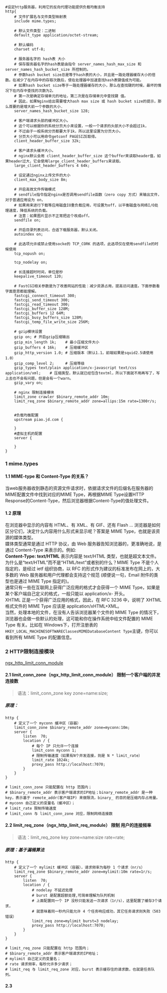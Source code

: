 
```nginx
#设定http服务器，利用它的反向代理功能提供负载均衡支持
http{
    # 文件扩展名与文件类型映射表
    include mime.types;
    
    # 默认文件类型：二进制
    default_type application/octet-stream;
    
    # 默认编码
    charset utf-8;
    
    # 服务器名字的 hash表 大小
    # 保存服务器名字的hash表是由指令 server_names_hash_max_size 和 server_names_hash_bucket_size 所控制的。
    # 参数hash bucket size总是等于hash表的大小，并且是一路处理器缓存大小的倍数。在减少了在内存中的存取次数后，使在处理器中加速查找hash表键值成为可能。
    # 如果hash bucket size等于一路处理器缓存的大小，那么在查找键的时候，最坏的情况下在内存中查找的次数为2。
    # 第一次是确定存储单元的地址，第二次是在存储单元中查找键 值。
    # 因此，如果Nginx给出需要增大hash max size 或 hash bucket size的提示，那么首要的是增大前一个参数的大小.
    server_names_hash_bucket_size 128;
    
    # 客户端请求头部的缓冲区大小。
    # 这个可以根据你的系统分页大小来设置，一般一个请求的头部大小不会超过1k，
    # 不过由于一般系统分页都要大于1k，所以这里设置为分页大小。
    # 分页大小可以用命令getconf PAGESIZE取得。
    client_header_buffer_size 32k;
    
    # 客户请求头缓冲大小。
    # nginx默认会用 client_header_buffer_size 这个buffer来读取header值，如果header过大，它会使用large_client_header_buffers来读取。
    large_client_header_buffers 4 64k;
    
    # 设定通过nginx上传文件的大小
    client_max_body_size 8m;
    
    # 开启高效文件传输模式
    # sendfile指令指定nginx是否调用sendfile函数（zero copy 方式）来输出文件，对于普通应用设为 on，
    # 如果用来进行下载等应用磁盘IO重负载应用，可设置为off，以平衡磁盘与网络I/O处理速度，降低系统的负载。
    # 注意：如果图片显示不正常把这个改成off。
    sendfile on;
    
    # 开启目录列表访问，合适下载服务器，默认关闭。
    autoindex on;
    
    # 此选项允许或禁止使用socke的 TCP_CORK 的选项，此选项仅在使用sendfile的时候使用
    tcp_nopush on;
     
    tcp_nodelay on;
    
    # 长连接超时时间，单位是秒
    keepalive_timeout 120;
    
    # FastCGI相关参数是为了改善网站的性能：减少资源占用，提高访问速度。下面参数看字面意思都能理解。
    fastcgi_connect_timeout 300;
    fastcgi_send_timeout 300;
    fastcgi_read_timeout 300;
    fastcgi_buffer_size 128M;
    fastcgi_buffers 12 64M;
    fastcgi_busy_buffers_size 128M;
    fastcgi_temp_file_write_size 256M;
    
    # gzip模块设置
    gzip on; # 开启gzip压缩输出
    gzip_min_length 1k;    # 最小压缩文件大小
    gzip_buffers 4 16k;    # 压缩缓冲区
    gzip_http_version 1.0; # 压缩版本（默认1.1，前端如果是squid2.5请使用1.0）
    gzip_comp_level 2;     # 压缩等级
    gzip_types text/plain application/x-javascript text/css application/xml;    # 压缩类型，默认就已经包含textml，所以下面就不用再写了，写上去也不会有问题，但是会有一个warn。
    gzip_vary on;
    
    # nginx 限制连接模块
    limit_zone crawler $binary_remote_addr 10m;
    limit_req_zone $binary_remote_addr zone=allips:15m rate=1300r/s;
    
    
    #负载均衡配置
    upstream piao.jd.com {
        
    }
    #虚拟主机的配置
    server {
        
    }
}

```

### 1 mime.types

#### 1.1 MIME-type 和 Content-Type 的关系？

当web服务器收到静态的资源文件请求时，依据请求文件的后缀名在服务器的MIME配置文件中找到对应的MIME Type，再根据MIME Type设置HTTP Response的Content-Type，然后浏览器根据Content-Type的值处理文件。

#### 1.2 原理

在浏览器中显示的内容有 HTML、有 XML、有 GIF、还有 Flash ... 浏览器是如何区分它们，决定什么内容用什么形式来显示呢？答案是 MIME Type，也就是该资源的媒体类型。<br>
媒体类型通常是通过 HTTP 协议，由 Web 服务器告知浏览器的，更准确地说，是通过 Content-Type 来表示的。例如:<br>
**Content-Type: text/HTML**  表示内容是 text/HTML 类型，也就是超文本文件。<br>
为什么是“text/HTML”而不是“HTML/text”或者别的什么？MIME Type 不是个人指定的，是经过 ietf 组织协商，以 RFC 的形式作为建议的标准发布在网上的，大多数的 Web 服务器和用户代理都会支持这个规范 (顺便说一句，Email 附件的类型也是通过 MIME Type 指定的)。<br>
通常只有一些在互联网上获得广泛应用的格式才会获得一个 MIME Type，如果是某个客户端自己定义的格式，一般只能以 application/x- 开头。<br>
XHTML 正是一个获得广泛应用的格式，因此，在 RFC 3236 中，说明了 XHTML 格式文件的 MIME Type 应该是 application/xHTML+XML。<br>
当然，处理本地的文件，在没有人告诉浏览器某个文件的 MIME Type 的情况下，浏览器也会做一些默认的处理，这可能和你在操作系统中给文件配置的 MIME Type 有关。比如在 Windows下，打开注册表的`HKEY_LOCAL_MACHINESOFTWAREClassesMIMEDatabaseContent Type`主键，你可以看到所有 MIME Type 的配置信息。

### 2 HTTP限制连接模块
[ngx_http_limit_conn_module](https://nginx.org/en/docs/http/ngx_http_limit_conn_module.html#limit_conn_zone)

#### 2.1 limit_conn_zone（ngx_http_limit_conn_module） 限制一个客户端的并发连接数
> 语法：limit_conn_zone key zone=name:size;

##### 原理：

```nginx
http {
    # 定义了一个 myconn 缓冲区（容器）
    limit_conn_zone $binary_remote_addr zone=myconn:10m;
    server {
        listen  70;
        location / {
            # 每个 IP 只允许一个连接
            limit_conn myconn 1;
            # 限制传输速度（如果有N个并发连接，则是 N * limit_rate）
            limit_rate 1024k;
            proxy_pass http://localhost:7070;
        }
    }
}

# limit_conn_zone 只能配置在 http 范围内；
# $binary_remote_addr 表示客户端请求的IP地址；binary_remote_addr 是一种key，表示基于 remote_addr(客户端IP) 来做限流，binary_ 的目的是压缩内存占用量。
# myconn 自己定义的变量名（缓冲区）；
# limit_rate 限制传输速度
# limit_conn 与 limit_conn_zone 对应，限制网络连接数

```

#### 2.2 limit_req_zone（ngx_http_limit_req_module）  限制 用户的连接频率

> 语法：limit_req_zone key zone=name:size rate=rate;

##### 原理：基于漏桶算法


```nginx
http {
    # 定义了一个 mylimit 缓冲区（容器），请求频率为每秒 1 个请求（nr/s）
    limit_req_zone $binary_remote_addr zone=mylimit:10m rate=1r/s;
    server {
        listen  70;
        location / {
            # nodelay 不延迟处理
            # burst 是配置超额处理,可简单理解为队列机制
            # 上面配置同一个 IP 没秒只能发送一次请求（1r/s），这里配置了缓存3个请求，
            # 就意味着同一秒内只能允许 4 个任务响应成功，其它任务请求则失败（503错误）
            limit_req zone=mylimit burst=3 nodelay;
            proxy_pass http://localhost:7070;
        }
    }
}

# limit_req_zone 只能配置在 http 范围内；
# $binary_remote_addr 表示客户端请求的IP地址；
# mylimit 自己定义的变量名；
# rate 请求频率，每秒允许多少请求；
# limit_req 与 limit_req_zone 对应，burst 表示缓存住的请求数，也就是任务队列。

```





#### 2.3 


